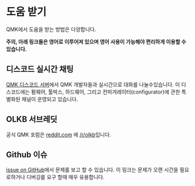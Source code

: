 # 도움 받기

QMK에서 도움을 받는 방법은 다양합니다.

**주의, 아래 링크들은 영어로 이루어져 있으며 영어 사용이 가능해야 편리하게 이용할 수 있습니다.**

## 디스코드 실시간 채팅

[QMK 디스코드 서버](https://discord.gg/Uq7gcHh)에서 QMK 개발자들과 실시간으로 대화를 나눌수있습니다. 이 디스코드에는 펌웨어, 툴박스, 하드웨어, 그리고 컨피겨레이터(configurator)에 관한 특별화된 채널이 운영되고 있습니다.

## OLKB 서브레딧

공식 QMK 포럼은 [reddit.com](https://reddit.com) 에 [/r/olkb](https://reddit.com/r/olkb)입니다.

## Github 이슈

[issue on GitHub](https://github.com/qmk/qmk_firmware/issues)에서 문제를 보고 할 수 있습니다. 이 링크는 문제가 오랜 시간을 필요로하거나 디버깅를 요구 할때 매우 유용합니다.
